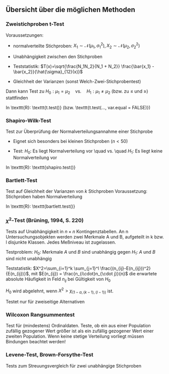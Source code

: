 ## Übersicht über die möglichen Methoden

### Zweistichproben t-Test
Voraussetzungen:

* normalverteilte Stichproben: $X_1 \sim \mathcal{N}(\mu_1, \sigma_1^2), X_2 \sim \mathcal{N}(\mu_2, \sigma_2^2)$

* Unabhängigkeit zwischen den Stichproben

* Teststatistik: $T(x)=\sqrt{\frac{N_1N_2}{N_1 + N_2}} \frac{\bar{x_1} - \bar{x_2}}{\hat{\sigma}_{12}(x)}$

* Gleichheit der Varianzen (sonst Welch-Zwei-Stichprobentest)

Dann kann Test zu $H_0: \mu_1 = \mu_2 \quad \text{vs.} \quad H_1: \mu_1 \neq \mu_2$ (bzw. zu $\leq$ und $\geq$) stattfinden

In \texttt{R}: \texttt{t.test()} (bzw. \texttt{t.test(..., var.equal = FALSE)})


### Shapiro-Wilk-Test
Test zur Überprüfung der Normalverteilungsannahme einer Stichprobe

* Eignet sich besonders bei kleinen Stichproben ($n<50$)

* Test: $H_0:$ Es liegt Normalverteilung vor \quad vs. \quad $H_1:$ Es liegt keine Normalverteilung vor

In \texttt{R}: \texttt{shapiro.test()}


### Bartlett-Test
Test auf Gleichheit der Varianzen von $k$ Stichproben
Voraussetzung: Stichproben haben Normalverteilung

In \texttt{R}: \texttt{bartlett.test()}


### $\chi^2$-Test (Brüning, 1994, S. 220)
Tests auf Unabhängigkeit in $n\times n$ Kontingenztabellen. An n Untersuchungsobjekten werden zwei Merkmale A und B, aufgeteilt in k bzw. l disjunkte Klassen. Jedes Meßniveau ist zugelassen.

Testproblem: $H_0:$ Merkmale $A$ und $B$ sind unabhängig gegen $H_1:$ $A$ und $B$ sind nicht unabhängig

Teststatistik: $X^2=\sum_{i=1}^k \sum_{j=1}^l \frac{(n_{ij}-E(n_{ij}))^2}{E(n_{ij})}$, mit $E(n_{ij}) = \frac{n_{i\cdot}n_{\cdot j}}{n}$ die erwartete absolute Häufigkeit in Feld $n_{ij}$ bei Gültigkeit von $H_0$

$H_0$ wird abgelehnt, wenn $X^2 > \chi_{(1-\alpha, (k-1), (l-1))}$ ist.

Testet nur für zweiseitige Alternativen


### Wilcoxon Rangsummentest

Test für (mindestens) Ordinaldaten. Teste, ob ein aus einer Population zufällig gezogener Wert größer ist als ein zufällig gezogener Wert einer zweiten Population. Wenn keine stetige Verteilung vorliegt müssen Bindungen beachtet werden!


### Levene-Test, Brown-Forsythe-Test

Tests zum Streuungsvergleich für zwei unabhängige Stichproben


